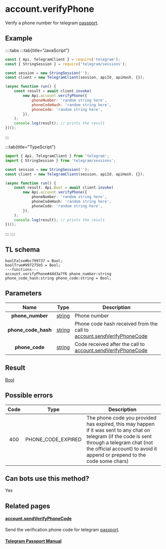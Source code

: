 # account.verifyPhone

Verify a phone number for telegram [passport](https://core.telegram.org/passport).

## Example

::::tabs
:::tab{title="JavaScript"}

```js
const { Api, TelegramClient } = require('telegram');
const { StringSession } = require('telegram/sessions');

const session = new StringSession('');
const client = new TelegramClient(session, apiId, apiHash, {});

(async function run() {
    const result = await client.invoke(
        new Api.account.verifyPhone({
            phoneNumber: 'random string here',
            phoneCodeHash: 'random string here',
            phoneCode: 'random string here',
        }),
    );
    console.log(result); // prints the result
})();
```

:::

:::tab{title="TypeScript"}

```ts
import { Api, TelegramClient } from 'telegram';
import { StringSession } from 'telegram/sessions';

const session = new StringSession('');
const client = new TelegramClient(session, apiId, apiHash, {});

(async function run() {
    const result: Api.Bool = await client.invoke(
        new Api.account.verifyPhone({
            phoneNumber: 'random string here',
            phoneCodeHash: 'random string here',
            phoneCode: 'random string here',
        }),
    );
    console.log(result); // prints the result
})();
```

:::
::::

## TL schema

```
boolFalse#bc799737 = Bool;
boolTrue#997275b5 = Bool;
---functions---
account.verifyPhone#4dd3a7f6 phone_number:string phone_code_hash:string phone_code:string = Bool;
```

## Parameters

|        Name         | Type                                            | Description                                                                                                                           |
| :-----------------: | ----------------------------------------------- | ------------------------------------------------------------------------------------------------------------------------------------- |
|  **phone_number**   | [string](https://core.telegram.org/type/string) | Phone number                                                                                                                          |
| **phone_code_hash** | [string](https://core.telegram.org/type/string) | Phone code hash received from the call to [account.sendVerifyPhoneCode](https://core.telegram.org/method/account.sendVerifyPhoneCode) |
|   **phone_code**    | [string](https://core.telegram.org/type/string) | Code received after the call to [account.sendVerifyPhoneCode](https://core.telegram.org/method/account.sendVerifyPhoneCode)           |

## Result

[Bool](https://core.telegram.org/type/Bool)

## Possible errors

| Code | Type               | Description                                                                                                                                                                                                                   |
| :--: | ------------------ | ----------------------------------------------------------------------------------------------------------------------------------------------------------------------------------------------------------------------------- |
| 400  | PHONE_CODE_EXPIRED | The phone code you provided has expired, this may happen if it was sent to any chat on telegram (if the code is sent through a telegram chat (not the official account) to avoid it append or prepend to the code some chars) |

## Can bots use this method?

Yes

## Related pages

#### [account.sendVerifyPhoneCode](https://core.telegram.org/method/account.sendVerifyPhoneCode)

Send the verification phone code for telegram [passport](https://core.telegram.org/passport).

#### [Telegram Passport Manual](https://core.telegram.org/passport)
